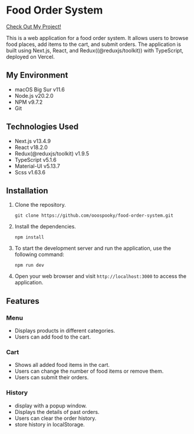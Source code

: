 # Food Order System
<a href="https://food-order-system-flax.vercel.app/">Check Out My Project!</a>


This is a web application for a food order system. It allows users to browse food places, add items to the cart, and submit orders. The application is built using Next.js, React, and Redux((@reduxjs/toolkit)) with TypeScript, deployed on Vercel.



## My Environment
- macOS Big Sur v11.6
- Node.js v20.2.0
- NPM v9.7.2
- Git
  
## Technologies Used

- Next.js v13.4.9
- React v18.2.0
- Redux(@reduxjs/toolkit) v1.9.5
- TypeScript v5.1.6
- Material-UI v5.13.7
- Scss v1.63.6
  
## Installation

1. Clone the repository.
   ```
   git clone https://github.com/ooospooky/food-order-system.git
   ```
2. Install the dependencies.
   ```
   npm install
   ```
3. To start the development server and run the application, use the following command:
   ```
   npm run dev
   ```
6. Open your web browser and visit `http://localhost:3000` to access the application.

## Features

### Menu

- Displays products in different categories.
- Users can add food to the cart.

### Cart

- Shows all added food items in the cart.
- Users can change the number of food items or remove them.
- Users can submit their orders.

### History

- display with a popup window.
- Displays the details of past orders.
- Users can clear the order history.
- store history in localStorage.

